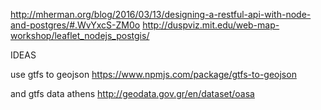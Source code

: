 http://mherman.org/blog/2016/03/13/designing-a-restful-api-with-node-and-postgres/#.WvYxcS-ZM0o
http://duspviz.mit.edu/web-map-workshop/leaflet_nodejs_postgis/


IDEAS

use gtfs to geojson https://www.npmjs.com/package/gtfs-to-geojson

and gtfs data athens
http://geodata.gov.gr/en/dataset/oasa
